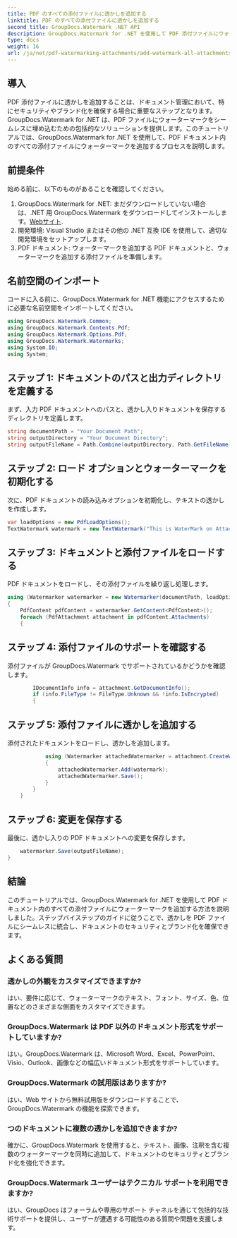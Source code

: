 ```yaml
---
title: PDF のすべての添付ファイルに透かしを追加する
linktitle: PDF のすべての添付ファイルに透かしを追加する
second_title: GroupDocs.Watermark .NET API
description: GroupDocs.Watermark for .NET を使用して PDF 添付ファイルにウォーターマークを追加する方法を学びます。カスタム透かしを使用してドキュメントを簡単に保護します。
type: docs
weight: 16
url: /ja/net/pdf-watermarking-attachments/add-watermark-all-attachments-pdf/
---
```

## 導入
PDF 添付ファイルに透かしを追加することは、ドキュメント管理において、特にセキュリティやブランド化を確保する場合に重要なステップとなります。 GroupDocs.Watermark for .NET は、PDF ファイルにウォーターマークをシームレスに埋め込むための包括的なソリューションを提供します。このチュートリアルでは、GroupDocs.Watermark for .NET を使用して、PDF ドキュメント内のすべての添付ファイルにウォーターマークを追加するプロセスを説明します。
## 前提条件
始める前に、以下のものがあることを確認してください。
1.  GroupDocs.Watermark for .NET: まだダウンロードしていない場合は、.NET 用 GroupDocs.Watermark をダウンロードしてインストールします。[Webサイト](https://releases.groupdocs.com/Watermark/net/).
2. 開発環境: Visual Studio またはその他の .NET 互換 IDE を使用して、適切な開発環境をセットアップします。
3. PDF ドキュメント: ウォーターマークを追加する PDF ドキュメントと、ウォーターマークを追加する添付ファイルを準備します。

## 名前空間のインポート
コードに入る前に、GroupDocs.Watermark for .NET 機能にアクセスするために必要な名前空間をインポートしてください。
```csharp
using GroupDocs.Watermark.Common;
using GroupDocs.Watermark.Contents.Pdf;
using GroupDocs.Watermark.Options.Pdf;
using GroupDocs.Watermark.Watermarks;
using System.IO;
using System;
```
## ステップ 1: ドキュメントのパスと出力ディレクトリを定義する
まず、入力 PDF ドキュメントへのパスと、透かし入りドキュメントを保存するディレクトリを定義します。
```csharp
string documentPath = "Your Document Path";
string outputDirectory = "Your Document Directory";
string outputFileName = Path.Combine(outputDirectory, Path.GetFileName(documentPath));
```
## ステップ 2: ロード オプションとウォーターマークを初期化する
次に、PDF ドキュメントの読み込みオプションを初期化し、テキストの透かしを作成します。
```csharp
var loadOptions = new PdfLoadOptions();
TextWatermark watermark = new TextWatermark("This is WaterMark on Attachment", new Font("Arial", 19));
```
## ステップ 3: ドキュメントと添付ファイルをロードする
PDF ドキュメントをロードし、その添付ファイルを繰り返し処理します。
```csharp
using (Watermarker watermarker = new Watermarker(documentPath, loadOptions))
{
    PdfContent pdfContent = watermarker.GetContent<PdfContent>();
    foreach (PdfAttachment attachment in pdfContent.Attachments)
    {
```
## ステップ 4: 添付ファイルのサポートを確認する
添付ファイルが GroupDocs.Watermark でサポートされているかどうかを確認します。
```csharp
        IDocumentInfo info = attachment.GetDocumentInfo();
        if (info.FileType != FileType.Unknown && !info.IsEncrypted)
        {
```
## ステップ 5: 添付ファイルに透かしを追加する
添付されたドキュメントをロードし、透かしを追加します。
```csharp
            using (Watermarker attachedWatermarker = attachment.CreateWatermarker())
            {
                attachedWatermarker.Add(watermark);
                attachedWatermarker.Save();
            }
        }
    }
```
## ステップ 6: 変更を保存する
最後に、透かし入りの PDF ドキュメントへの変更を保存します。
```csharp
    watermarker.Save(outputFileName);
}
```

## 結論
このチュートリアルでは、GroupDocs.Watermark for .NET を使用して PDF ドキュメント内のすべての添付ファイルにウォーターマークを追加する方法を説明しました。ステップバイステップのガイドに従うことで、透かしを PDF ファイルにシームレスに統合し、ドキュメントのセキュリティとブランド化を確保できます。
## よくある質問
### 透かしの外観をカスタマイズできますか?
はい、要件に応じて、ウォーターマークのテキスト、フォント、サイズ、色、位置などのさまざまな側面をカスタマイズできます。
### GroupDocs.Watermark は PDF 以外のドキュメント形式をサポートしていますか?
はい。GroupDocs.Watermark は、Microsoft Word、Excel、PowerPoint、Visio、Outlook、画像などの幅広いドキュメント形式をサポートしています。
### GroupDocs.Watermark の試用版はありますか?
はい、Web サイトから無料試用版をダウンロードすることで、GroupDocs.Watermark の機能を探索できます。
### つのドキュメントに複数の透かしを追加できますか?
確かに、GroupDocs.Watermark を使用すると、テキスト、画像、注釈を含む複数のウォーターマークを同時に追加して、ドキュメントのセキュリティとブランド化を強化できます。
### GroupDocs.Watermark ユーザーはテクニカル サポートを利用できますか?
はい、GroupDocs はフォーラムや専用のサポート チャネルを通じて包括的な技術サポートを提供し、ユーザーが遭遇する可能性のある質問や問題を支援します。